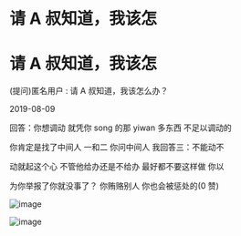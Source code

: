 # 请 A 叔知道，我该怎

# 请 A 叔知道，我该怎

(提问)匿名用户 : 请 A 叔知道，我该怎么办？

2019-08-09

回答：你想调动 就凭你 song 的那 yiwan 多东西 不足以调动的

你肯定是找了中间人 一和二 你问中间人 我回答三：不能动不

动就起这个心 不管他给办还是不给办 最好都不要这样做 你以

为你举报了你就没事了？ 你贿赂别人 你也会被惩处的(0 赞)

![image](img/Image_009.png)

![image](img/Image_010.png)